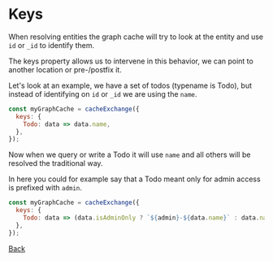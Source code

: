 # Keys

When resolving entities the graph cache will try to look at the entity
and use `id` or `_id` to identify them.

The keys property allows us to intervene in this behavior, we can point
to another location or pre-/postfix it.

Let's look at an example, we have a set of todos (typename is Todo),
but instead of identifying on `id` or `_id` we are using the `name`.

```js
const myGraphCache = cacheExchange({
  keys: {
    Todo: data => data.name,
  },
});
```

Now when we query or write a Todo it will use `name` and all others
will be resolved the traditional way.

In here you could for example say that a Todo meant only for admin
access is prefixed with `admin`.

```js
const myGraphCache = cacheExchange({
  keys: {
    Todo: data => (data.isAdminOnly ? `${admin}-${data.name}` : data.name),
  },
});
```

[Back](../README.md)
